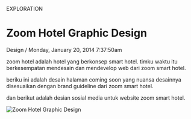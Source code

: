 <p class="type">EXPLORATION</p>

# Zoom Hotel Graphic Design

<p class="meta">Design  /  Monday, January 20, 2014 7:37:50am</p>

zoom hotel adalah hotel yang berkonsep smart hotel. timku waktu itu berkesempatan mendesain dan mendevelop web dari zoom smart hotel.

beriku ini adalah desain halaman coming soon yang nuansa desainnya disesuaikan dengan brand guideline dari zoom smart hotel.

dan berikut adalah desian sosial media untuk website zoom smart hotel.

![Zoom Hotel Graphic Design](https://farooq-agent.web.app/assets/images/works/large/5EBYtVxt_work_image.jpg)
